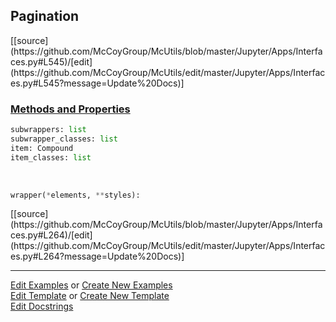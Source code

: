 ## <a id="McUtils.Jupyter.Apps.Interfaces.Pagination">Pagination</a> 
<div class="docs-source-link" markdown="1">
[[source](https://github.com/McCoyGroup/McUtils/blob/master/Jupyter/Apps/Interfaces.py#L545)/[edit](https://github.com/McCoyGroup/McUtils/edit/master/Jupyter/Apps/Interfaces.py#L545?message=Update%20Docs)]
</div>



<div class="collapsible-section">
 <div class="collapsible-section collapsible-section-header" markdown="1">
 
### <a class="collapse-link" data-toggle="collapse" href="#methods">Methods and Properties</a> <a class="float-right" data-toggle="collapse" href="#methods"><i class="fa fa-chevron-down"></i></a>

 </div>
 <div class="collapsible-section collapsible-section-body collapse" id="methods" markdown="1">

```python
subwrappers: list
subwrapper_classes: list
item: Compound
item_classes: list
```
<a id="McUtils.Jupyter.JHTML.JHTML.JHTML.Nav" class="docs-object-method">&nbsp;</a> 
```python
wrapper(*elements, **styles): 
```
<div class="docs-source-link" markdown="1">
[[source](https://github.com/McCoyGroup/McUtils/blob/master/Jupyter/Apps/Interfaces.py#L264)/[edit](https://github.com/McCoyGroup/McUtils/edit/master/Jupyter/Apps/Interfaces.py#L264?message=Update%20Docs)]
</div>

 </div>
</div>




___

[Edit Examples](https://github.com/McCoyGroup/McUtils/edit/gh-pages/ci/examples/McUtils/Jupyter/Apps/Interfaces/Pagination.md) or 
[Create New Examples](https://github.com/McCoyGroup/McUtils/new/gh-pages/?filename=ci/examples/McUtils/Jupyter/Apps/Interfaces/Pagination.md) <br/>
[Edit Template](https://github.com/McCoyGroup/McUtils/edit/gh-pages/ci/docs/McUtils/Jupyter/Apps/Interfaces/Pagination.md) or 
[Create New Template](https://github.com/McCoyGroup/McUtils/new/gh-pages/?filename=ci/docs/templates/McUtils/Jupyter/Apps/Interfaces/Pagination.md) <br/>
[Edit Docstrings](https://github.com/McCoyGroup/McUtils/edit/master/Jupyter/Apps/Interfaces.py#L545?message=Update%20Docs)